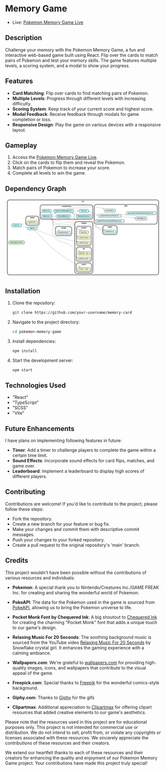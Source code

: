 # Memory Game

-   Live: [Pokemon Memory Game Live](https://pokemon-memorycard-game.netlify.app/)

## Description

Challenge your memory with the Pokemon Memory Game, a fun and interactive web-based game built using React. Flip over the cards to match pairs of Pokemon and test your memory skills. The game features multiple levels, a scoring system, and a modal to show your progress.

## Features

-   **Card Matching**: Flip over cards to find matching pairs of Pokemon.
-   **Multiple Levels**: Progress through different levels with increasing difficulty.
-   **Scoring System**: Keep track of your current score and highest score.
-   **Modal Feedback**: Receive feedback through modals for game completion or loss.
-   **Responsive Design**: Play the game on various devices with a responsive layout.

## Gameplay

1.  Access the [Pokemon Memory Game Live](https://pokemon-memorycard-game.netlify.app/).
2.  Click on the cards to flip them and reveal the Pokemon.
3.  Match pairs of Pokemon to increase your score.
4.  Complete all levels to win the game.

## Dependency Graph

![Dependency Graph](./dependencygraph.svg)

## Installation

1.  Clone the repository:

    ```bash
    git clone https://github.com/your-username/memory-card
    ```

2.  Navigate to the project directory:

    ```bash
    cd pokemon-memory-game
    ```

3.  Install dependencies:

    ```bash
    npm install
    ```

4.  Start the development server:
    ```bash
    npm start
    ```

## Technologies Used

-   "React"
-   "TypeScript"
-   "SCSS"
-   "Vite"

## Future Enhancements

I have plans on implementing following features in future:

-   **Timer**: Add a timer to challenge players to complete the game within a certain time limit.
-   **Sound Effects**: Incorporate sound effects for card flips, matches, and game over.
-   **Leaderboard**: Implement a leaderboard to display high scores of different players.

## Contributing

Contributions are welcome! If you'd like to contribute to the project, please follow these steps:

-   Fork the repository.
-   Create a new branch for your feature or bug fix.
-   Make your changes and commit them with descriptive commit messages.
-   Push your changes to your forked repository.
-   Create a pull request to the original repository's 'main' branch.

## Credits

This project wouldn't have been possible without the contributions of various resources and individuals:

-   **Pokemon**: A special thank you to Nintendo/Creatures Inc./GAME FREAK Inc. for creating and sharing the wonderful world of Pokemon.
-   **PokeAPI**: The data for the Pokemon used in the game is sourced from [PokeAPI](https://pokeapi.co/), allowing us to bring the Pokemon universe to life.
-   **Pocket Monk Font by Chequered Ink**: A big shoutout to [Chequered Ink](https://www.fontspace.com/chequered-ink) for creating the charming "Pocket Monk" font that adds a unique touch to our game's design.
-   **Relaxing Music For 20 Seconds**: The soothing background music is sourced from the YouTube video [Relaxing Music For 20 Seconds](https://www.youtube.com/watch?v=IA0PHWAALDQ) by Snowflake crystal girl. It enhances the gaming experience with a calming ambiance.
-   **Wallpapers.com**: We're grateful to [wallpapers.com](https://wallpapers.com/) for providing high-quality images, icons, and wallpapers that contribute to the visual appeal of the game.

-   **Freepick.com**: Special thanks to [Freepik](https://www.freepik.com/free-vector/flat-design-comics-style-background_11740840.htm#query=pokemon%20background&position=1&from_view=search&track=ais) for the wonderful comics-style background.
-   **Giphy.com**: Thanks to [Giphy](https://giphy.com/) for the gifs
-   **Clipartmax**: Additional appreciation to [Clipartmax](https://www.clipartmax.com/) for offering clipart resources that added creative elements to our game's aesthetics.

Please note that the resources used in this project are for educational purposes only. This project is not intended for commercial use or distribution. We do not intend to sell, profit from, or violate any copyrights or licenses associated with these resources. We sincerely appreciate the contributions of these resources and their creators.

We extend our heartfelt thanks to each of these resources and their creators for enhancing the quality and enjoyment of our Pokemon Memory Game project. Your contributions have made this project truly special!
